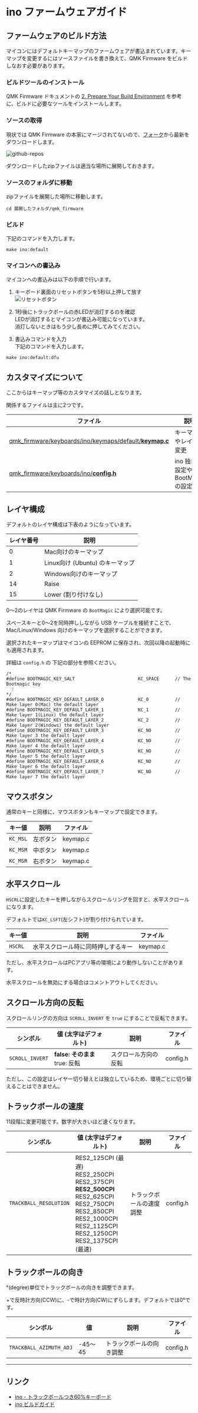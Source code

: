 # ino ファームウェアガイド

## ファームウェアのビルド方法

マイコンにはデフォルトキーマップのファームウェアが書込まれています。キーマップを変更するにはソースファイルを書き換えて、QMK Firmware をビルドしなおす必要があります。

### ビルドツールのインストール
QMK Firmware ドキュメントの [2. Prepare Your Build Environment](https://docs.qmk.fm/#/newbs_getting_started?id=set-up-your-environment) を参考に、ビルドに必要なツールをインストールします。

### ソースの取得
現状では QMK Firmware の本家にマージされてないので、[フォーク](https://github.com/hidsh/qmk_firmware)から最新をダウンロードします。

![github-repos](./img/fg-github.png)

ダウンロードしたzipファイルは適当な場所に展開しておきます。

### ソースのフォルダに移動

zipファイルを展開した場所に移動します。

```
cd 展開したフォルダ/qmk_firmware
```

### ビルド

下記のコマンドを入力します。

```
make ino:default
```

### マイコンへの書込み

マイコンへの書込みは以下の手順で行います。

1. キーボード裏面のリセットボタンを5秒以上押して放す<br>
![リセットボタン](./img/fg-reset-sw.jpg)

1. 1秒後にトラックボールの赤LEDが消灯するのを確認<br>
LEDが消灯するとマイコンが書込み可能になっています。<br>
消灯しないときはもう少し長めに押してみてください。
1. 書込みコマンドを入力<br>
下記のコマンドを入力します。
```
make ino:default:dfu
```

## カスタマイズについて

ここからはキーマップ等のカスタマイズの話しとなります。

関係するファイルは主に2つです。

|ファイル|説明|
|----|----|
|[qmk_firmware/keyboards/ino/keymaps/default/**keymap.c**](https://github.com/hidsh/qmk_firmware/blob/master/keyboards/ino/keymaps/default/keymap.c)|キーマップやレイヤの変更|
|[qmk_firmware/keyboards/ino/**config.h**](https://github.com/hidsh/qmk_firmware/blob/master/keyboards/ino/config.h)|ino 独自の設定や BootMagic の設定|


## レイヤ構成

デフォルトのレイヤ構成は下表のようになっています。

|レイヤ番号|説明|
|------|----|
|0|Mac向けのキーマップ|
|1|Linux向け (Ubuntu) のキーマップ|
|2|Windows向けのキーマップ|
|14|Raise|
|15|Lower (割り付けなし)|

0～2のレイヤは QMK Firmware の `BootMagic` により選択可能です。

スペースキーと0～2を同時押ししながら USB ケーブルを接続すことで、Mac/Linux/Windows 向けのキーマップを選択することができます。

選択されたキーマップはマイコンの EEPROM に保存され、次回以降の起動時にも適用されます。

詳細は `config.h` の 下記の部分を参照ください。

```
/*
#define BOOTMAGIC_KEY_SALT                        KC_SPACE      // The Bootmagic key
  :
*/
#define BOOTMAGIC_KEY_DEFAULT_LAYER_0             KC_0          // Make layer 0(Mac) the default layer
#define BOOTMAGIC_KEY_DEFAULT_LAYER_1             KC_1          // Make layer 1(Linux) the default layer
#define BOOTMAGIC_KEY_DEFAULT_LAYER_2             KC_2          // Make layer 2(Windows) the default layer
#define BOOTMAGIC_KEY_DEFAULT_LAYER_3             KC_NO         // Make layer 3 the default layer
#define BOOTMAGIC_KEY_DEFAULT_LAYER_4             KC_NO         // Make layer 4 the default layer
#define BOOTMAGIC_KEY_DEFAULT_LAYER_5             KC_NO         // Make layer 5 the default layer
#define BOOTMAGIC_KEY_DEFAULT_LAYER_6             KC_NO         // Make layer 6 the default layer
#define BOOTMAGIC_KEY_DEFAULT_LAYER_7             KC_NO         // Make layer 7 the default layer
```

## マウスボタン

通常のキーと同様に、マウスボタンもキーマップで設定できます。

|キー値|説明|ファイル|
|------|----|----|
|`KC_MSL`|左ボタン|keymap.c| 
|`KC_MSM`|中ボタン|keymap.c|
|`KC_MSR`|右ボタン|keymap.c|


## 水平スクロール

`HSCRL`に設定したキーを押しながらスクロールリングを回すと、水平スクロールになります。

デフォルトでは`KC_LSFT`(左シフト)が割り付けられています。

|キー値|説明|ファイル|
|------|----|----|
|`HSCRL`|水平スクロール時に同時押しするキー|keymap.c| 

ただし、水平スクロールはPCアプリ等の環境により動作しないことがあります。

水平スクロールを無効にする場合はコメントアウトしてください。


## スクロール方向の反転

スクロールリングの方向は `SCROLL_INVERT` を `true` にすることで反転できます。

|シンボル|値 (太字はデフォルト)|説明|ファイル|
|------|------|----|----|
|`SCROLL_INVERT`|**false: そのまま**<br>true: 反転|スクロール方向の反転|config.h|

ただし、この設定はレイヤー切り替えとは独立しているため、環境ごとに切り替えることはできません。


## トラックボールの速度

11段階に変更可能です。数字が大きいほど速くなります。

|シンボル|値 (太字はデフォルト)|説明|ファイル|
|------|------|----|----|
|`TRACKBALL_RESOLUTION`|RES2_125CPI (最遅)<br>RES2_250CPI<br>RES2_375CPI<br>**RES2_500CPI**<br>RES2_625CPI<br>RES2_750CPI<br>RES2_850CPI<br>RES2_1000CPI<br>RES2_1125CPI<br>RES2_1250CPI<br>RES2_1375CPI (最速)<br>|トラックボールの速度調整|config.h|

## トラックボールの向き

°(degree)単位でトラックボールの向きを調整できます。

+で反時計方向(CCW)に、-で時計方向(CW)にずらします。デフォルトでは0°です。

|シンボル|値 |説明|ファイル|
|------|------|----|----|
|`TRACKBALL_AZIMUTH_ADJ`|-45～45|トラックボールの向き調整|config.h|

----
## リンク
- [ino - トラックボールつき60%キーボード](./index.md)
- [ino ビルドガイド](./build-guide.md)